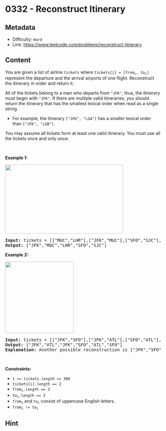 # 0332 - Reconstruct Itinerary

## Metadata

 - Difficulty: `Hard`
 - Link: https://www.leetcode.com/problems/reconstruct-itinerary

## Content

<p>You are given a list of airline <code>tickets</code> where <code>tickets[i] = [from<sub>i</sub>, to<sub>i</sub>]</code> represent the departure and the arrival airports of one flight. Reconstruct the itinerary in order and return it.</p>

<p>All of the tickets belong to a man who departs from <code>&quot;JFK&quot;</code>, thus, the itinerary must begin with <code>&quot;JFK&quot;</code>. If there are multiple valid itineraries, you should return the itinerary that has the smallest lexical order when read as a single string.</p>

<ul>
	<li>For example, the itinerary <code>[&quot;JFK&quot;, &quot;LGA&quot;]</code> has a smaller lexical order than <code>[&quot;JFK&quot;, &quot;LGB&quot;]</code>.</li>
</ul>

<p>You may assume all tickets form at least one valid itinerary. You must use all the tickets once and only once.</p>

<p>&nbsp;</p>
<p><strong class="example">Example 1:</strong></p>
<img alt="" src="https://assets.leetcode.com/uploads/2021/03/14/itinerary1-graph.jpg" style="width: 382px; height: 222px;" />
<pre>
<strong>Input:</strong> tickets = [[&quot;MUC&quot;,&quot;LHR&quot;],[&quot;JFK&quot;,&quot;MUC&quot;],[&quot;SFO&quot;,&quot;SJC&quot;],[&quot;LHR&quot;,&quot;SFO&quot;]]
<strong>Output:</strong> [&quot;JFK&quot;,&quot;MUC&quot;,&quot;LHR&quot;,&quot;SFO&quot;,&quot;SJC&quot;]
</pre>

<p><strong class="example">Example 2:</strong></p>
<img alt="" src="https://assets.leetcode.com/uploads/2021/03/14/itinerary2-graph.jpg" style="width: 222px; height: 230px;" />
<pre>
<strong>Input:</strong> tickets = [[&quot;JFK&quot;,&quot;SFO&quot;],[&quot;JFK&quot;,&quot;ATL&quot;],[&quot;SFO&quot;,&quot;ATL&quot;],[&quot;ATL&quot;,&quot;JFK&quot;],[&quot;ATL&quot;,&quot;SFO&quot;]]
<strong>Output:</strong> [&quot;JFK&quot;,&quot;ATL&quot;,&quot;JFK&quot;,&quot;SFO&quot;,&quot;ATL&quot;,&quot;SFO&quot;]
<strong>Explanation:</strong> Another possible reconstruction is [&quot;JFK&quot;,&quot;SFO&quot;,&quot;ATL&quot;,&quot;JFK&quot;,&quot;ATL&quot;,&quot;SFO&quot;] but it is larger in lexical order.
</pre>

<p>&nbsp;</p>
<p><strong>Constraints:</strong></p>

<ul>
	<li><code>1 &lt;= tickets.length &lt;= 300</code></li>
	<li><code>tickets[i].length == 2</code></li>
	<li><code>from<sub>i</sub>.length == 3</code></li>
	<li><code>to<sub>i</sub>.length == 3</code></li>
	<li><code>from<sub>i</sub></code> and <code>to<sub>i</sub></code> consist of uppercase English letters.</li>
	<li><code>from<sub>i</sub> != to<sub>i</sub></code></li>
</ul>


## Hint


